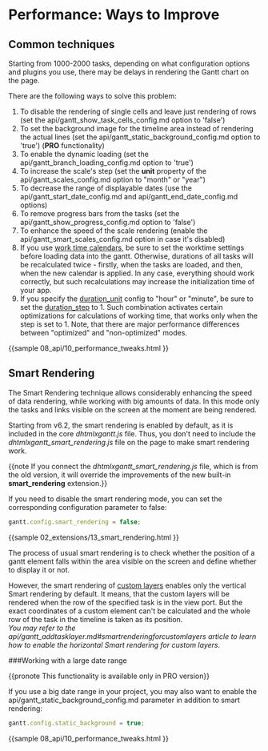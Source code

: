Performance: Ways to Improve
==================================

Common techniques
--------------------

Starting from 1000-2000 tasks, depending on what configuration options and plugins you use, there may be delays in rendering the Gantt chart on the page.

 
There are the following ways to solve this problem:

1. To disable the rendering of single cells and leave just rendering of rows (set the api/gantt_show_task_cells_config.md option to 'false') 
2. To set the background image for the timeline area instead of rendering the actual lines (set the api/gantt_static_background_config.md option to 'true') (**PRO** functionality)
3. To enable the dynamic loading (set the api/gantt_branch_loading_config.md option to 'true')
4. To increase the scale's step (set the **unit** property of the api/gantt_scales_config.md option to "month" or "year")
5. To decrease the range of displayable dates (use the api/gantt_start_date_config.md and api/gantt_end_date_config.md options)
6. To remove progress bars from the tasks (set the api/gantt_show_progress_config.md option to 'false')
7. To enhance the speed of the scale rendering (enable the api/gantt_smart_scales_config.md option in case it's disabled)
8. If you use [work time calendars](desktop/working_time.md), be sure to set the worktime settings before loading data into the gantt. Otherwise, durations of all tasks will be recalculated twice - firstly, when the tasks are loaded, and then, when the new calendar is applied. In any case, everything should work correctly, but such recalculations may increase the initialization time of your app.
9. If you specify the [duration_unit](api/gantt_duration_unit_config.md) config to "hour" or "minute", be sure to set the [duration_step](api/gantt_duration_step_config.md) to 1. Such combination activates certain optimizations for calculations of working time, that works only when the step is set to 1. Note, that there are major performance differences between "optimized" and "non-optimized" modes.


{{sample
08_api/10_performance_tweaks.html
}}


Smart Rendering
---------------

The Smart Rendering technique allows considerably enhancing the speed of data rendering, while working with big amounts of data. 
In this mode only the tasks and links visible on the screen at the moment are being rendered.

Starting from v6.2, the smart rendering is enabled by default, as it is included in the core *dhtmlxgantt.js* file. Thus, you don't need to include the *dhtmlxgantt_smart_rendering.js* file on the page to make smart rendering work.

{{note If you connect the *dhtmlxgantt_smart_rendering.js* file, which is from the old version, it will override the improvements of the new built-in **smart_rendering** extension.}}

If you need to disable the smart rendering mode, you can set the corresponding configuration parameter to false:

~~~js
gantt.config.smart_rendering = false;
~~~

{{sample
02_extensions/13_smart_rendering.html
}}

The process of usual smart rendering is to check whether the position of a gantt element falls within the area visible on the screen and define whether to display it or not.

However, the smart rendering of [custom layers](desktop/baselines.md) enables only the vertical Smart rendering by default. It means, that the custom layers will be rendered when the row of the specified task is in the view port. But the exact coordinates of a custom element can't be calculated and the whole row of the task in the timeline is taken as its position.<br> *You may refer to the api/gantt_addtasklayer.md#smartrenderingforcustomlayers article to learn how to enable the horizontal Smart rendering for custom layers.*



###Working with a large date range

{{pronote This functionality is available only in PRO version}}

If you use a big date range in your project, you may also want to enable the api/gantt_static_background_config.md parameter in addition to smart rendering:

~~~js
gantt.config.static_background = true;
~~~

{{sample
08_api/10_performance_tweaks.html
}}
